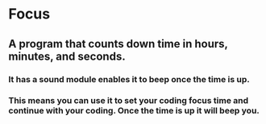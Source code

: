 # Focus
## A program that counts down time in hours, minutes, and seconds.
### It has a sound module enables it to beep once the time is up.
### This means you can use it to set your coding focus time and continue with your coding. Once the time is up it will beep you.

